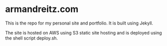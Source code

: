 # armandreitz.com
This is the repo for my personal site and portfolio. It is built using Jekyll.

The site is hosted on AWS using S3 static site hosting and is deployed using the shell script deploy.sh.
